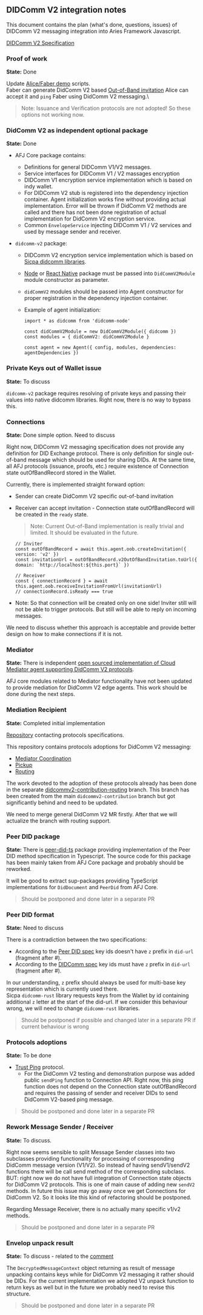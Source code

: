 ## DIDComm V2 integration notes

This document contains the plan (what's done, questions, issues) of DIDComm V2 messaging integration into Aries Framework Javascript.

[DIDComm V2 Specification](https://identity.foundation/didcomm-messaging/spec/)

### Proof of work

**State:** Done

Update [Alice/Faber demo](../../demo/README.md) scripts.\
Faber can generate DidComm V2 based [Out-of-Band invitation](https://identity.foundation/didcomm-messaging/spec/#invitation)
Alice can accept it and `ping` Faber using DidComm V2 messaging.\

> Note: Issuance and Verification protocols are not adopted! So these options not working now.

### DidComm V2 as independent optional package

**State:** Done

- AFJ Core package contains:

  - Definitions for general DIDComm V1/V2 messages.
  - Service interfaces for DIDComm V1 / V2 massages encryption
  - DIDComm V1 encryption service implementation which is based on indy wallet.
  - For DIDComm V2 stub is registered into the dependency injection container. Agent initialization works fine without providing actual implementation. Error will be thrown if DidComm V2 methods are called and there has not been done registration of actual implementation for DidComm V2 encryption service.
  - Common `EnvelopeService` injecting DIDComm V1 / V2 services and used by message sender and receiver.

- `didcomm-v2` package:

  - DIDComm V2 encryption service implementation which is based on [Sicpa didcomm libraries](https://github.com/sicpa-dlab/didcomm-rust).
  - [Node](https://www.npmjs.com/package/didcomm-node) or [React Native](https://www.npmjs.com/package/@sicpa_open_source/didcomm-react-native) package must be passed into `DidCommV2Module` module constructor as parameter.
  - `didCommV2` modules should be passed into Agent constructor for proper registration in the dependency injection container.
  - Example of agent initialization:

    ```
    import * as didcomm from 'didcomm-node'

    const didCommV2Module = new DidCommV2Module({ didcomm })
    const modules = { didCommV2: didCommV2Module }

    const agent = new Agent({ config, modules, dependencies: agentDependencies })
    ```

### Private Keys out of Wallet issue

**State:** To discuss

`didcomm-v2` package requires resolving of private keys and passing their values into native didcomm libraries. Right now, there is no way to bypass this.

### Connections

**State:** Done simple option. Need to discuss

Right now, DIDComm V2 messaging specification does not provide any definition for DID Exchange protocol. There is only definition for single out-of-band message which should be used for sharing DIDs.
At the same time, all AFJ protocols (issuance, proofs, etc.) require existence of Connection state outOfBandRecord stored in the Wallet.

Currently, there is implemented straight forward option:

- Sender can create DidComm V2 specific out-of-band invitation
- Receiver can accept invitation - Connection state outOfBandRecord will be created in the `ready` state.

  > Note: Current Out-of-Band implementation is really trivial and limited. It should be evaluated in the future.

  ```
  // Inviter
  const outOfBandRecord = await this.agent.oob.createInvitation({ version: 'v2' })
  const invitationUrl = outOfBandRecord.v2OutOfBandInvitation.toUrl({ domain: `http://localhost:${this.port}` })

  // Receiver
  const { connectionRecord } = await this.agent.oob.receiveInvitationFromUrl(invitationUrl)
  // connectionRecord.isReady === true
  ```

- Note: So that connection will be created only on one side! Inviter still will not be able to trigger protocols. But still will be able to reply on incoming messages.

We need to discuss whether this approach is acceptable and provide better design on how to make connections if it is not.

### Mediator

**State:** There is independent [open sourced implementation of Cloud Mediator agent supporting DidComm V2 protocols](https://github.com/sicpa-dlab/didcomm-v2-mediator-ts).

AFJ core modules related to Mediator functionality have not been updated to provide mediation for DidComm V2 edge agents.
This work should be done during the next steps.

### Mediation Recipient

**State:** Completed initial implementation

[Repository](https://github.com/decentralized-identity/didcomm.org/tree/main/site/content/protocols) contacting protocols specifications.

This repository contains protocols adoptions for DidComm V2 messaging:

- [Mediator Coordination](https://github.com/decentralized-identity/didcomm.org/tree/main/site/content/protocols/mediator-coordination/2.0)
- [Pickup](https://github.com/decentralized-identity/didcomm.org/tree/main/site/content/protocols/pickup/3.0)
- [Routing](https://github.com/decentralized-identity/didcomm.org/tree/main/site/content/protocols/routing/2.0)

The work devoted to the adoption of these protocols already has been done in the separate [didcommv2-contribution-routing](https://github.com/sicpa-dlab/aries-framework-javascript/tree/didcommv2-contribution-routing) branch.
This branch has been created from the main `didcommv2-contribution` branch but got significantly behind and need to be updated.

We need to merge general DidComm V2 MR firstly. After that we will actualize the branch with routing support.

### Peer DID package

**State:** There is [peer-did-ts](https://www.npmjs.com/package/@sicpa_open_source/peer-did-ts) package providing implementation of the Peer DID method specification in Typescript. The source code for this package has been mainly taken from AFJ Core package and probably should be reworked.

It will be good to extract sup-packages providing TypeScript implementations for `DidDocument` and `PeerDid` from AFJ Core.

> Should be postponed and done later in a separate PR

### Peer DID format

**State:** Need to discuss

There is a contradiction between the two specifications:

- According to the [Peer DID spec](https://identity.foundation/peer-did-method-spec/#multi-key-creation) key ids doesn't have `z` prefix in `did-url` (fragment after #).
- According to the [DIDComm spec](https://identity.foundation/didcomm-messaging/spec/#:~:text=%22id%22%3A%20%22did%3Aexample%3A123%23zC9ByQ8aJs8vrNXyDhPHHNNMSHPcaSgNpjjsBYpMMjsTdS%22%2C) key ids must have `z` prefix in `did-url` (fragment after #).

In our understanding, `z` prefix should always be used for multi-base key representation which is currently used there.\
Sicpa `didcomm-rust` library requests keys from the Wallet by id containing additional `z` letter at the start of the did-url.
If we consider this behaviour wrong, we will need to change `didcomm-rust` libraries.

> Should be postponed if possible and changed later in a separate PR if current behaviour is wrong

### Protocols adoptions

**State:** To be done

- [Trust Ping](https://identity.foundation/didcomm-messaging/spec/#trust-ping-protocol-20) protocol.
  - For the DidComm V2 testing and demonstration purpose was added public `sendPing` function to Connection API. Right now, this ping function does not depend on the Connection state outOfBandRecord and requires the passing of sender and receiver DIDs to send DidComm V2-based ping message.

> Should be postponed and done later in a separate PR

### Rework Message Sender / Receiver

**State:** To discuss.

Right now seems sensible to split Message Sender classes into two subclasses providing functionality for processing of corresponding DidComm message version (V1/V2).
So instead of having sendV1/sendV2 functions there will be call send method of the corresponding subclass.
BUT: right now we do not have full integration of Connection state objects for DidComm V2 protocols. This is one of main cause of adding new `sendV2` methods. In future this issue may go away once we get Connections for DidComm V2.
So it looks lite this kind of refactoring should be postponed.

Regarding Message Receiver, there is no actually many specific v1/v2 methods.

> Should be postponed and done later in a separate PR

### Envelop unpack result

**State:** To discuss - related to the [comment](https://github.com/hyperledger/aries-framework-javascript/pull/1096#discussion_r1023938917)

The `DecryptedMessageContext` object returning as result of message unpacking contains keys while for DidComm V2 messaging it rather should be DIDs. For the current implementation we adopted V2 unpack function to return keys as well but in the future we probably need to revise this structure.

> Should be postponed and done later in a separate PR
